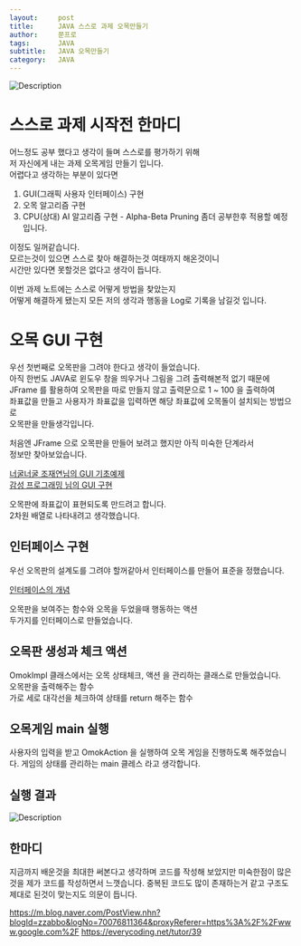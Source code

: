 ```yaml
---
layout:     post
title:      JAVA 스스로 과제 오목만들기
author:     쭌프로
tags:       JAVA
subtitle:   JAVA 오목만들기
category:   JAVA
---
```


<!-- Start Writing Below in Markdown -->

![Description](https://alalstjr.github.io/jjunpro.github.io/img/java_bg.png)

# 스스로 과제 시작전 한마디

어느정도 공부 했다고 생각이 들며 스스로를 평가하기 위해 <br/>
저 자신에게 내는 과제 오목게임 만들기 입니다. <br/>
어렵다고 생각하는 부분이 있다면 

1. GUI(그래픽 사용자 인터페이스) 구현 <br/>
2. 오목 알고리즘 구현 <br/>
3. CPU(상대) AI 알고리즘 구현 - Alpha-Beta Pruning 좀더 공부한후 적용할 예정입니다.

이정도 일꺼같습니다. <br/>
모르는것이 있으면 스스로 찾아 해결하는것 여태까지 해온것이니 <br/>
시간만 있다면 못할것은 없다고 생각이 듭니다.

이번 과제 노트에는 스스로 어떻게 방법을 찾았는지 <br/>
어떻게 해결하게 됐는지 모든 저의 생각과 행동을 Log로 기록을 남길것 입니다.

# 오목 GUI 구현

우선 첫번째로 오목판을 그려야 한다고 생각이 들었습니다. <br/>
아직 한번도 JAVA로 윈도우 창을 띄우거나 그림을 그려 출력해본적 없기 때문에 <br/>
JFrame 를 활용하여 오목판을 따로 만들지 않고 출력문으로 1 ~ 100 을 출력하여 <br/>
좌표값을 만들고 사용자가 좌표값을 입력하면 해당 좌표값에 오목돌이 설치되는 방법으로 <br/>
오목판을 만들생각입니다.

처음엔 JFrame 으로 오목판을 만들어 보려고 했지만 아직 미숙한 단계라서 <br/>
정보만 찾아보았습니다.

<a href="https://raccoonjy.tistory.com/16">너굴너굴 조재연님의 GUI 기초예제</a> <br/>
<a href="https://programmingsummaries.tistory.com/61">감성 프로그래밍 님의 GUI 구현</a>

오목판에 좌표값이 표현되도록 만드려고 합니다. <br/>
2차원 배열로 나타내려고 생각했습니다.

## 인터페이스 구현

우선 오목판의 설계도를 그려야 할꺼같아서 인터페이스를 만들어 표준을 정했습니다.

<script src="https://gist.github.com/alalstjr/e149b0e001fe244ea21a6c1aa71fa745.js"></script>

<a href="https://shlee0882.tistory.com/46">인터페이스의 개념</a>

오목판을 보여주는 함수와 오목을 두었을때 행동하는 액션 <br/>
두가지를 인터페이스로 만들었습니다.

## 오목판 생성과 체크 액션

OmokImpl 클래스에서는 오목 상태체크, 액션 을 관리하는 클래스로 만들었습니다. <br/>
오목판을 출력해주는 함수 <br/>
가로 세로 대각선을 체크하여 상태를 return 해주는 함수

<script src="https://gist.github.com/alalstjr/6745c6a113e145c07215d170ec40d19e.js"></script>

## 오목게임 main 실행

사용자의 입력을 받고 OmokAction 을 실행하여 오목 게임을 진행하도록 해주었습니다.
게임의 상태를 관리하는 main 클레스 라고 생각합니다.

<script src="https://gist.github.com/alalstjr/6b83699a629633302e188f8b9ba4ede8.js"></script>

## 실행 결과

![Description](https://alalstjr.github.io/jjunpro.github.io/img/2019-05-03-1.png)

## 한마디

지금까지 배운것을 최대한 써본다고 생각하며 코드를 작성해 보았지만
미숙한점이 많은것을 제가 코드를 작성하면서 느꼇습니다.
중복된 코드도 많이 존재하는거 같고 구조도 제대로 된것이 맞는지도 의문이 듭니다.

https://m.blog.naver.com/PostView.nhn?blogId=zzabbo&logNo=70076811364&proxyReferer=https%3A%2F%2Fwww.google.com%2F
https://everycoding.net/tutor/39

